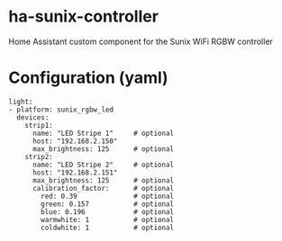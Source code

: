 # ha-sunix-controller
Home Assistant custom component for the Sunix WiFi RGBW controller

# Configuration (yaml)

```
light:
- platform: sunix_rgbw_led
  devices:
    strip1:
      name: "LED Stripe 1"     # optional
      host: "192.168.2.150"
      max_brightness: 125      # optional
    strip2:
      name: "LED Stripe 2"     # optional
      host: "192.168.2.151"
      max_brightness: 125      # optional
      calibration_factor:      # optional
        red: 0.39              # optional
        green: 0.157           # optional
        blue: 0.196            # optional
        warmwhite: 1           # optional
        coldwhite: 1           # optional
```
